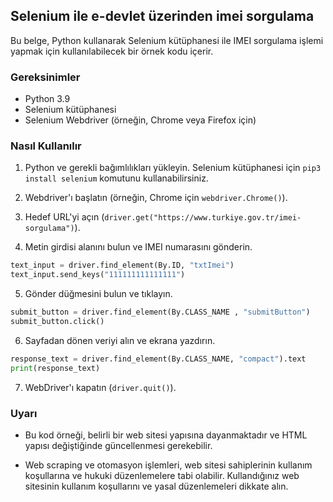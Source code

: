 ## Selenium ile e-devlet üzerinden imei sorgulama

Bu belge, Python kullanarak Selenium kütüphanesi ile IMEI sorgulama işlemi yapmak için kullanılabilecek bir örnek kodu içerir.

### Gereksinimler

- Python 3.9
- Selenium kütüphanesi
- Selenium Webdriver (örneğin, Chrome veya Firefox için)

### Nasıl Kullanılır

1. Python ve gerekli bağımlılıkları yükleyin. Selenium kütüphanesi için `pip3 install selenium` komutunu kullanabilirsiniz.

2. Webdriver'ı başlatın (örneğin, Chrome için `webdriver.Chrome()`).

3. Hedef URL'yi açın (`driver.get("https://www.turkiye.gov.tr/imei-sorgulama")`).

4. Metin girdisi alanını bulun ve IMEI numarasını gönderin.

```python
text_input = driver.find_element(By.ID, "txtImei")
text_input.send_keys("111111111111111")
```

5. Gönder düğmesini bulun ve tıklayın.

```python
submit_button = driver.find_element(By.CLASS_NAME , "submitButton")
submit_button.click()
```

6. Sayfadan dönen veriyi alın ve ekrana yazdırın.

```python
response_text = driver.find_element(By.CLASS_NAME, "compact").text
print(response_text)
```

7. WebDriver'ı kapatın (`driver.quit()`).

### Uyarı

- Bu kod örneği, belirli bir web sitesi yapısına dayanmaktadır ve HTML yapısı değiştiğinde güncellenmesi gerekebilir.

- Web scraping ve otomasyon işlemleri, web sitesi sahiplerinin kullanım koşullarına ve hukuki düzenlemelere tabi olabilir. Kullandığınız web sitesinin kullanım koşullarını ve yasal düzenlemeleri dikkate alın.
